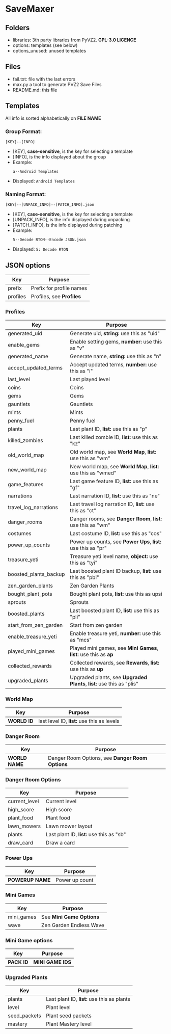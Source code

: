 # SaveMaxer
## Folders
- libraries: 3th party libraries from PyVZ2. **GPL-3.0 LICENCE**
- options: templates (see below)
- options_unused: unused templates
## Files
- fail.txt: file with the last errors
- max.py a tool to generate PVZ2 Save Files
- README.md: this file

## Templates
All info is sorted alphabetically on **FILE NAME**
### Group Format:
```
[KEY]--[INFO]
````
* [KEY], **case-sensitive**, is the key for selecting a template
* [INFO], is the info displayed about the group
* Example:
	```
	a--Android Templates
	```
* Displayed: `Android Templates`

### Naming Format:
```
[KEY]--[UNPACK_INFO]--[PATCH_INFO].json
````
* [KEY], **case-sensitive**, is the key for selecting a template
* [UNPACK_INFO], is the info displayed during unpacking
* [PATCH_INFO], is the info displayed during patching
* Example:
	```
	5--Decode RTON--Encode JSON.json
	```
* Displayed: `5: Decode RTON`

## JSON options
Key | Purpose
--- | ---
prefix | Prefix for profile names
profiles | Profiles, see **Profiles**

### Profiles
Key | Purpose
--- | ---
generated_uid | Generate uid, **string:** use this as "uid"
enable_gems | Enable setting gems, **number:** use this as "v"
generated_name | Generate name, **string:** use this as "n"
accept_updated_terms | Accept updated terms, **number:** use this as "i"
last_level | Last played level
coins | Coins
gems | Gems
gauntlets | Gauntlets
mints | Mints
penny_fuel | Penny fuel
plants | Last plant ID, **list:** use this as "p"
killed_zombies | Last killed zombie ID, **list:** use this as "kz"
old_world_map | Old world map, see **World Map**, **list:** use this as "wm"
new_world_map | New world map, see **World Map**, **list:** use this as "wmed"
game_features | Last game feature ID, **list:** use this as "gf"
narrations | Last narration ID, **list:** use this as "ne"
travel_log_narrations | Last travel log narration ID, **list:** use this as "ct"
danger_rooms | Danger rooms, see **Danger Room**, **list:** use this as "wm"
costumes | Last costume ID, **list:** use this as "cos"
power_up_counts | Power up counts, see **Power Ups**, **list:** use this as "pr"
treasure_yeti | Treasure yeti level name, **object:** use this as "tyi"
boosted_plants_backup | Last boosted plant ID backup, **list:** use this as "pbi"
zen_garden_plants | Zen Garden Plants
bought_plant_pots | Bought plant pots, **list:** use this as upsi
sprouts | Sprouts
boosted_plants | Last boosted plant ID, **list:** use this as "pli"
start_from_zen_garden | Start from zen garden
enable_treasure_yeti | Enable treasure yeti, **number:** use this as "mcs"
played_mini_games | Played mini games, see **Mini Games**, **list:** use this as **ap**
collected_rewards | Collected rewards, see **Rewards**, **list:** use this as **up**
upgraded_plants | Upgraded plants, see **Upgraded Plants**, **list:** use this as "plis"

### World Map
Key | Purpose
--- | ---
**WORLD ID** | last level ID, **list:** use this as levels

### Danger Room
Key | Purpose
--- | ---
**WORLD NAME** | Danger Room Options, see **Danger Room Options**

### Danger Room Options
Key | Purpose
--- | ---
current_level | Current level
high_score | High score
plant_food | Plant food
lawn_mowers | Lawn mower layout
plants | Last plant ID, **list:** use this as "sb"
draw_card | Draw a card

### Power Ups
Key | Purpose
--- | ---
**POWERUP NAME** | Power up count

### Mini Games
Key | Purpose
--- | ---
mini_games | See **Mini Game Options**
wave | Zen Garden Endless Wave

### Mini Game options
Key | Purpose
--- | ---
**PACK ID** | **MINI GAME IDS**

### Upgraded Plants
Key | Purpose
--- | ---
plants | Last plant ID, **list:** use this as plants
level | Plant level
seed_packets | Plant seed packets
mastery | Plant Mastery level